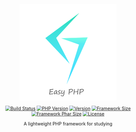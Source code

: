<p align="center"><img width="60%" src="logo.png"><p>

<p align="center">
<a href="https://github.com/TIGERB/easy-php/releases"><img src="https://img.shields.io/badge/build-passing-brightgreen.svg" alt="Build Status"></a>
<a href="https://github.com/TIGERB/easy-php/releases"><img src="https://img.shields.io/badge/php-5.4%2B-blue.svg" alt="PHP Version"></a>
<a href="https://github.com/TIGERB/easy-php/releases"><img src="https://img.shields.io/badge/version-0.6.6-green.svg" alt="Version"></a>
<a href="https://github.com/TIGERB/easy-php/releases"><img src="https://img.shields.io/badge/framework-148KB-orange.svg" alt="Framework Size"></a>
<a href="https://github.com/TIGERB/easy-php/releases"><img src="https://img.shields.io/badge/framework--phar-76KB-red.svg" alt="Framework Phar Size"></a>
<a href="https://opensource.org/licenses/MIT"><img src="https://img.shields.io/cocoapods/l/AFNetworking.svg" alt="License"></a>
</p>

<p align="center"> A lightweight PHP framework for studying <p>

